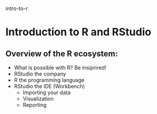 intro-to-r
# Introduction to R and RStudio

## Overview of the R ecosystem: 
- What is possible with R? Be insiprired!
- RStudio the company
- R the programming language
- RStudio the IDE (Workbench)
  - Importing your data
  - Visualization
  - Reporting

